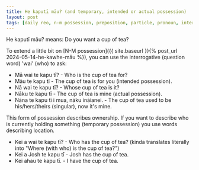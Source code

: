 ```yaml
---
title: He kaputī māu? (and temporary, intended or actual possession)
layout: post
tags: [daily reo, n-m possession, preposition, particle, pronoun, interrogative]
---
```


He kaputī māu? means: Do you want a cup of tea?

To extend a little bit on [N-M possession]({{ site.baseurl }}{% post_url 2024-05-14-he-kawhe-māu %}), you can use the interrogative (question word) 'wai' (who) to ask:
- Mā wai te kapu tī? - Who is the cup of tea for?
- Māu te kapu tī - The cup of tea is for you (intended possession).
- Nā wai te kapu tī? - Whose cup of tea is it?
- Nāku te kapu tī - The cup of tea is mine (actual possession).
- Nāna te kapu tī i mua, nāku ināianei. - The cup of tea used to be his/hers/theirs (singular), now it's mine.

This form of possession describes ownership. If you want to describe who is currently holding something (temporary possession) you use words describing location.
- Kei a wai te kapu tī? - Who has the cup of tea? (kinda translates literally into "Where (with who) is the cup of tea?")
- Kei a Josh te kapu tī - Josh has the cup of tea.
- Kei ahau te kapu tī. - I have the cup of tea.
